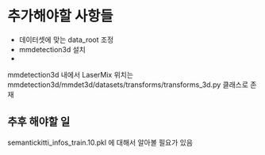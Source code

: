 # 추가해야할 사항들 
- 데이터셋에 맞는 data_root 조정
- mmdetection3d 설치
- 



mmdetection3d 내에서 LaserMix 위치는 mmdetection3d/mmdet3d/datasets/transforms/transforms_3d.py 클래스로 존재


## 추후 해야할 일
semantickitti_infos_train.10.pkl 에 대해서 알아볼 필요가 있음